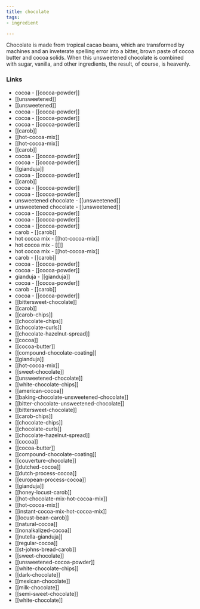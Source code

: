 ```yaml
---
title: chocolate
tags:
- ingredient

---
```

Chocolate is made from tropical cacao beans, which are transformed by machines and an inveterate spelling error into a bitter, brown paste of cocoa butter and cocoa solids. When this unsweetened chocolate is combined with sugar, vanilla, and other ingredients, the result, of course, is heavenly.

### Links

* cocoa - [[cocoa-powder]]
* [[unsweetened]]
* [[unsweetened]]
* cocoa - [[cocoa-powder]]
* cocoa - [[cocoa-powder]]
* cocoa - [[cocoa-powder]]
* [[carob]]
* [[hot-cocoa-mix]]
* [[hot-cocoa-mix]]
* [[carob]]
* cocoa - [[cocoa-powder]]
* cocoa - [[cocoa-powder]]
* [[gianduja]]
* cocoa - [[cocoa-powder]]
* [[carob]]
* cocoa - [[cocoa-powder]]
* cocoa - [[cocoa-powder]]
* unsweetened chocolate - [[unsweetened]]
* unsweetened chocolate - [[unsweetened]]
* cocoa - [[cocoa-powder]]
* cocoa - [[cocoa-powder]]
* cocoa - [[cocoa-powder]]
* carob - [[carob]]
* hot cocoa mix - [[hot-cocoa-mix]]
* hot cocoa mix - [[]]
* hot cocoa mix - [[hot-cocoa-mix]]
* carob - [[carob]]
* cocoa - [[cocoa-powder]]
* cocoa - [[cocoa-powder]]
* gianduja - [[gianduja]]
* cocoa - [[cocoa-powder]]
* carob - [[carob]]
* cocoa - [[cocoa-powder]]
* [[bittersweet-chocolate]]
* [[carob]]
* [[carob-chips]]
* [[chocolate-chips]]
* [[chocolate-curls]]
* [[chocolate-hazelnut-spread]]
* [[cocoa]]
* [[cocoa-butter]]
* [[compound-chocolate-coating]]
* [[gianduja]]
* [[hot-cocoa-mix]]
* [[sweet-chocolate]]
* [[unsweetened-chocolate]]
* [[white-chocolate-chips]]
* [[american-cocoa]]
* [[baking-chocolate-unsweetened-chocolate]]
* [[bitter-chocolate-unsweetened-chocolate]]
* [[bittersweet-chocolate]]
* [[carob-chips]]
* [[chocolate-chips]]
* [[chocolate-curls]]
* [[chocolate-hazelnut-spread]]
* [[cocoa]]
* [[cocoa-butter]]
* [[compound-chocolate-coating]]
* [[couverture-chocolate]]
* [[dutched-cocoa]]
* [[dutch-process-cocoa]]
* [[european-process-cocoa]]
* [[gianduja]]
* [[honey-locust-carob]]
* [[hot-chocolate-mix-hot-cocoa-mix]]
* [[hot-cocoa-mix]]
* [[instant-cocoa-mix-hot-cocoa-mix]]
* [[locust-bean-carob]]
* [[natural-cocoa]]
* [[nonalkalized-cocoa]]
* [[nutella-gianduja]]
* [[regular-cocoa]]
* [[st-johns-bread-carob]]
* [[sweet-chocolate]]
* [[unsweetened-cocoa-powder]]
* [[white-chocolate-chips]]
* [[dark-chocolate]]
* [[mexican-chocolate]]
* [[milk-chocolate]]
* [[semi-sweet-chocolate]]
* [[white-chocolate]]
